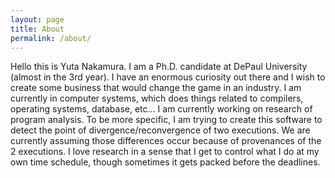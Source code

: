 ```yaml
---
layout: page
title: About
permalink: /about/
---
```


Hello this is Yuta Nakamura. I am a Ph.D. candidate at DePaul University (almost in the 3rd year).
I have an enormous curiosity out there and I wish to create some business that would change the game in an industry.
I am currently in computer systems, which does things related to compilers, operating systems, database, etc... I am currently working on research of program analysis. To be more specific, I am trying to create this software to detect the point of divergence/reconvergence of two executions. We are currently assuming those differences occur because of provenances of the 2 executions. 
I love research in a sense that I get to control what I do at my own time schedule, though sometimes it gets packed before the deadlines. 
